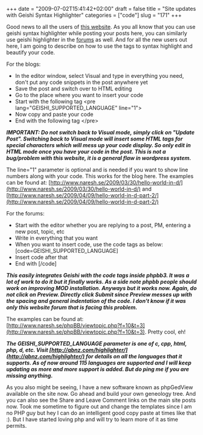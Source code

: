 +++
date = "2009-07-02T15:41:42+02:00"
draft = false
title = "Site updates with Geishi Syntax Highlighter"
categories = ["code"]
slug = "171"
+++

Good news to all the users of [this website](http://www.naresh.se/ "FunComputing - Where Fun & Computing go together..."). As you all know that you can use geishi syntax highlighter while posting your posts here, you can similarly use geishi highlighter in the [forums](http://forums.naresh.se/) as well. And for all the new users out here, I am going to describe on how to use the tags to syntax highlight and beautify your code.

For the blogs:

- In the editor window, select Visual and type in everything you need, don't put any code snippets in the post anywhere yet
- Save the post and switch over to HTML editing
- Go to the place where you want to insert your code
- Start with the following tag
&lt;pre lang="GEISHI_SUPPORTED_LANGUAGE" line="1"&gt;
- Now copy and paste your code
- End with the following tag
&lt;/pre&gt;

***IMPORTANT: Do not switch back to Visual mode, simply click on "Update Post". Switching back to Visual mode will insert some HTML tags for special characters which will mess up your code display. So only edit in HTML mode once you have your code in the post. This is not a bug/problem with this website, it is a general flaw in wordpress system.***

The line="1" parameter is optional and is needed if you want to show line numbers along with your code. This works for the blog here. The examples can be found at: [http://www.naresh.se/2009/03/30/hello-world-in-d/](http://www.naresh.se/2009/03/30/hello-world-in-d/) and [http://www.naresh.se/2009/04/09/hello-world-in-d-part-2/](http://www.naresh.se/2009/04/09/hello-world-in-d-part-2/)

For the forums:

- Start with the editor whether you are replying to a post, PM, entering a new post, topic, etc
- Write in everything that you want
- When you want to insert code, use the code tags as below:
[code=GEISHI_SUPPORTED_LANGUAGE]
- Insert code after that
- End with
[/code]

***This easily integrates Geishi with the code tags inside phpbb3. It was a lot of work to do it but it finally works. As a side note phpbb people should work on improving MOD installation. Anyways but it works now. Again, do not click on Preview. Directly click Submit since Preview messes up with the spacing and general indentation of the code. I don't know if it was only this website forum that is facing this problem.***

The examples can be found at: [http://www.naresh.se/phpBB/viewtopic.php?f=10&t=3](http://www.naresh.se/phpBB/viewtopic.php?f=10&t=3). Pretty cool, eh!

***The GEISHI_SUPPORTED_LANGUAGE parameter is one of c, cpp, html, php, d, etc. Visit [http://qbnz.com/highlighter/](http://qbnz.com/highlighter/) for details on all the languages that it supports. As of now around 115 languages are supported and I will keep updating as more and more support is added. But do ping me if you are missing anything.***

As you also might be seeing, I have a new software known as phpGedView available on the site now. Go ahead and build your own geneology tree. And you can also see the Share and Leave Comment links on the main site posts now. Took me sometime to figure out and change the templates since I am no PHP guy but hey I can do an intelligent good copy paste at times like that :). But I have started loving php and will try to learn more of it as time permits.
